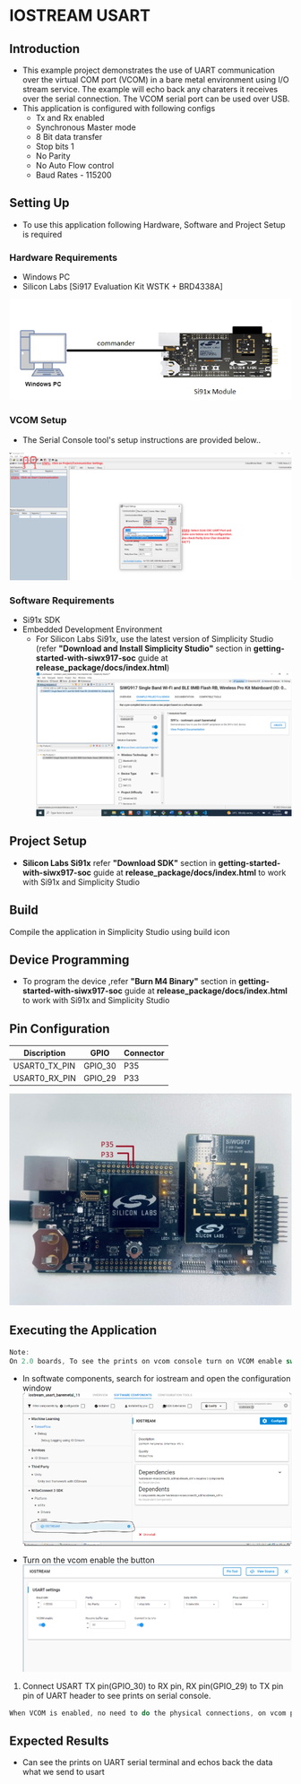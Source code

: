 # IOSTREAM USART

## Introduction

- This example project demonstrates the use of UART communication over the virtual COM port (VCOM) in a bare metal environment using I/O stream service. The example will echo back any charaters it receives over the serial connection. The VCOM serial port can be used over USB.
- This application is configured with following configs
  - Tx and Rx enabled
  - Synchronous Master mode
  - 8 Bit data transfer
  - Stop bits 1
  - No Parity
  - No Auto Flow control
  - Baud Rates - 115200

## Setting Up

- To use this application following Hardware, Software and Project Setup is required

### Hardware Requirements

- Windows PC
- Silicon Labs [Si917 Evaluation Kit WSTK + BRD4338A]


![Figure: Introduction](resources/readme/image501a.png)

### VCOM Setup
- The Serial Console tool's setup instructions are provided below..

![Figure: VCOM_setup](resources/readme/vcom.png)

### Software Requirements

- Si91x SDK
- Embedded Development Environment
  - For Silicon Labs Si91x, use the latest version of Simplicity Studio (refer **"Download and Install Simplicity Studio"** section in **getting-started-with-siwx917-soc** guide at **release_package/docs/index.html**)
![Figure: Introduction](resources/readme/image501c.png)
## Project Setup

- **Silicon Labs Si91x** refer **"Download SDK"** section in **getting-started-with-siwx917-soc** guide at **release_package/docs/index.html** to work with Si91x and Simplicity Studio

## Build

Compile the application in Simplicity Studio using build icon

## Device Programming

- To program the device ,refer **"Burn M4 Binary"** section in **getting-started-with-siwx917-soc** guide at **release_package/docs/index.html** to work with Si91x and Simplicity Studio

## Pin Configuration

| Discription   | GPIO    | Connector    |
| ------------- | ------- | ------------ |
| USART0_TX_PIN | GPIO_30 |      P35     |
| USART0_RX_PIN | GPIO_29 |      P33     |


![Figure: Selecting Example project](resources/readme/image501b.png)

## Executing the Application
```c
Note: 
On 2.0 boards, To see the prints on vcom console turn on VCOM enable switch and perform the below steps

```
- In softwate components, search for iostream and open the configuration window
![Figure: Excecuting the application](resources/readme/image501d.png)

- Turn on the vcom enable the button
![Figure: Excecuting the application](resources/readme/image501e.png)

1. Connect USART TX pin(GPIO_30) to RX pin, RX pin(GPIO_29) to TX pin pin of UART header to see prints on serial console.
```c
When VCOM is enabled, no need to do the physical connections, on vcom port only prints can be observe(Select Jlink CDC UART port on console) .

```

## Expected Results

- Can see the prints on UART serial terminal and echos back the data what we send to usart
